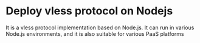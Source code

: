 # Deploy vless protocol on Nodejs
It is a vless protocol implementation based on Node.js. It can run in various Node.js environments, and it is also suitable for various PaaS platforms
